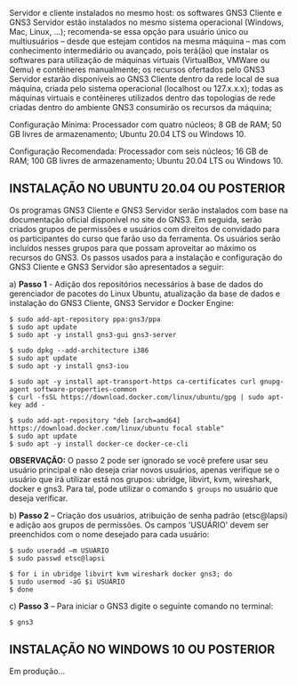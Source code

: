 Servidor e cliente instalados no mesmo host: os softwares GNS3 Cliente e GNS3 Servidor estão instalados no mesmo sistema operacional (Windows, Mac, Linux, ...); recomenda-se essa opção para usuário único ou multiusuários – desde que estejam contidos na mesma máquina – mas com conhecimento intermediário ou avançado, pois terá(ão) que instalar os softwares para utilização de máquinas virtuais (VirtualBox, VMWare ou Qemu) e contêineres manualmente; os recursos ofertados pelo GNS3 Servidor estarão disponíveis ao GNS3 Cliente dentro da rede local de sua máquina, criada pelo sistema operacional (localhost ou 127.x.x.x); todas as máquinas virtuais  e contêineres utilizados dentro das topologias de rede criadas dentro do ambiente GNS3 consumirão os recursos da máquina; 

Configuração Mínima:
Processador com quatro núcleos;
8 GB de RAM;
50 GB livres de armazenamento;
Ubuntu 20.04 LTS ou Windows 10.

Configuração Recomendada:
Processador com seis núcleos;
16 GB de RAM;
100 GB livres de armazenamento;
Ubuntu 20.04 LTS ou Windows 10.

## INSTALAÇÃO NO UBUNTU 20.04 OU POSTERIOR

Os programas GNS3 Cliente e GNS3 Servidor serão instalados com base na documentação oficial disponível no site do GNS3. Em seguida, serão criados grupos de permissões e usuários com direitos de convidado para os participantes do curso que farão uso da ferramenta. Os usuários serão incluídos nesses grupos para que possam aproveitar ao máximo os recursos do GNS3. Os passos usados para a instalação e configuração do GNS3 Cliente e GNS3 Servidor são apresentados a seguir:

a)  **Passo 1** - Adição dos repositórios necessários à base de dados do gerenciador de pacotes do Linux Ubuntu, atualização da base de dados e instalação do GNS3 Cliente, GNS3 Servidor e Docker Engine: 

    $ sudo add-apt-repository ppa:gns3/ppa 
    $ sudo apt update 
    $ sudo apt -y install gns3-gui gns3-server 

    $ sudo dpkg --add-architecture i386 
    $ sudo apt update 
    $ sudo apt -y install gns3-iou 

    $ sudo apt -y install apt-transport-https ca-certificates curl gnupg-agent software-properties-common  
    $ curl -fsSL https://download.docker.com/linux/ubuntu/gpg | sudo apt-key add - 

    $ sudo add-apt-repository "deb [arch=amd64] https://download.docker.com/linux/ubuntu focal stable" 
    $ sudo apt update 
    $ sudo apt -y install docker-ce docker-ce-cli 

**OBSERVAÇÃO:** O passo 2 pode ser ignorado se você prefere usar seu usuário principal e não deseja criar novos usuários, apenas verifique se o usuário que irá utilizar está nos grupos: ubridge, libvirt, kvm, wireshark, docker e gns3. Para tal, pode utilizar o comando `$ groups` no usuário que deseja verificar.

b)  **Passo 2** – Criação dos usuários, atribuição de senha padrão (etsc@lapsi) e adição aos grupos de permissões. Os campos 'USUÁRIO' devem ser preenchidos com o nome desejado para cada usuário: 

    $ sudo useradd –m USUÁRIO 
    $ sudo passwd etsc@lapsi 

    $ for i in ubridge libvirt kvm wireshark docker gns3; do 
    $ sudo usermod -aG $i USUÁRIO 
    $ done 

c) **Passo 3** – Para iniciar o GNS3 digite o seguinte comando no terminal:

    $ gns3

## INSTALAÇÃO NO WINDOWS 10 OU POSTERIOR

Em produção...
